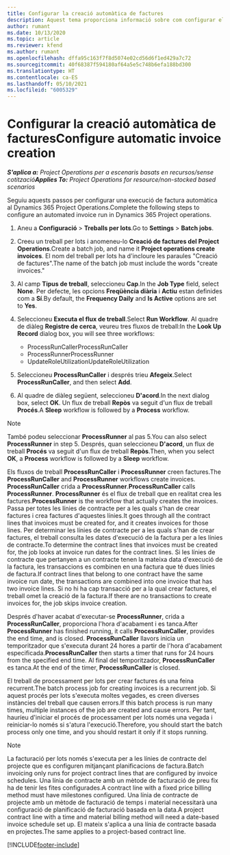 ```yaml
---
title: Configurar la creació automàtica de factures
description: Aquest tema proporciona informació sobre com configurar el sistema per generar factures automàticament.
author: rumant
ms.date: 10/13/2020
ms.topic: article
ms.reviewer: kfend
ms.author: rumant
ms.openlocfilehash: dffa95c163f7f8d5074e02cd56d6f1ed429a7c72
ms.sourcegitcommit: 40f68387f594180af64a5e5c748b6efa188bd300
ms.translationtype: HT
ms.contentlocale: ca-ES
ms.lasthandoff: 05/10/2021
ms.locfileid: "6005329"
---
```

# <a name="configure-automatic-invoice-creation"></a><span data-ttu-id="614db-103">Configurar la creació automàtica de factures</span><span class="sxs-lookup"><span data-stu-id="614db-103">Configure automatic invoice creation</span></span>

<span data-ttu-id="614db-104">_**S'aplica a:** Project Operations per a escenaris basats en recursos/sense cotització_</span><span class="sxs-lookup"><span data-stu-id="614db-104">_**Applies To:** Project Operations for resource/non-stocked based scenarios_</span></span>


<span data-ttu-id="614db-105">Seguiu aquests passos per configurar una execució de factura automàtica al Dynamics 365 Project Operations.</span><span class="sxs-lookup"><span data-stu-id="614db-105">Complete the following steps to configure an automated invoice run in Dynamics 365 Project operations.</span></span>

1. <span data-ttu-id="614db-106">Aneu a **Configuració** > **Treballs per lots**.</span><span class="sxs-lookup"><span data-stu-id="614db-106">Go to **Settings** > **Batch jobs**.</span></span>
2. <span data-ttu-id="614db-107">Creeu un treball per lots i anomeneu-lo **Creació de factures del Project Operations**.</span><span class="sxs-lookup"><span data-stu-id="614db-107">Create a batch job, and name it **Project operations create invoices**.</span></span> <span data-ttu-id="614db-108">El nom del treball per lots ha d'incloure les paraules "Creació de factures".</span><span class="sxs-lookup"><span data-stu-id="614db-108">The name of the batch job must include the words "create invoices."</span></span>
3. <span data-ttu-id="614db-109">Al camp **Tipus de treball**, seleccioneu **Cap**.</span><span class="sxs-lookup"><span data-stu-id="614db-109">In the **Job Type** field, select **None**.</span></span> <span data-ttu-id="614db-110">Per defecte, les opcions **Freqüència diària** i **Actiu** estan definides com a **Sí**.</span><span class="sxs-lookup"><span data-stu-id="614db-110">By default, the **Frequency Daily** and **Is Active** options are set to **Yes**.</span></span>
4. <span data-ttu-id="614db-111">Seleccioneu **Executa el flux de treball**.</span><span class="sxs-lookup"><span data-stu-id="614db-111">Select **Run Workflow**.</span></span> <span data-ttu-id="614db-112">Al quadre de diàleg **Registre de cerca**, veureu tres fluxos de treball:</span><span class="sxs-lookup"><span data-stu-id="614db-112">In the **Look Up Record** dialog box, you will see three workflows:</span></span>

    - <span data-ttu-id="614db-113">ProcessRunCaller</span><span class="sxs-lookup"><span data-stu-id="614db-113">ProcessRunCaller</span></span>
    - <span data-ttu-id="614db-114">ProcessRunner</span><span class="sxs-lookup"><span data-stu-id="614db-114">ProcessRunner</span></span>
    - <span data-ttu-id="614db-115">UpdateRoleUtilization</span><span class="sxs-lookup"><span data-stu-id="614db-115">UpdateRoleUtilization</span></span>

5. <span data-ttu-id="614db-116">Seleccioneu **ProcessRunCaller** i després trieu **Afegeix**.</span><span class="sxs-lookup"><span data-stu-id="614db-116">Select **ProcessRunCaller**, and then select **Add**.</span></span>
6. <span data-ttu-id="614db-117">Al quadre de diàleg següent, seleccioneu **D'acord**.</span><span class="sxs-lookup"><span data-stu-id="614db-117">In the next dialog box, select **OK**.</span></span> <span data-ttu-id="614db-118">Un flux de treball **Repòs** va seguit d'un flux de treball **Procés**.</span><span class="sxs-lookup"><span data-stu-id="614db-118">A **Sleep** workflow is followed by a **Process** workflow.</span></span>

  > [!NOTE]
  > <span data-ttu-id="614db-119">També podeu seleccionar **ProcessRunner** al pas 5.</span><span class="sxs-lookup"><span data-stu-id="614db-119">You can also select **ProcessRunner** in step 5.</span></span> <span data-ttu-id="614db-120">Després, quan seleccioneu **D'acord**, un flux de treball **Procés** va seguit d'un flux de treball **Repòs**.</span><span class="sxs-lookup"><span data-stu-id="614db-120">Then, when you select **OK**, a **Process** workflow is followed by a **Sleep** workflow.</span></span>

<span data-ttu-id="614db-121">Els fluxos de treball **ProcessRunCaller** i **ProcessRunner** creen factures.</span><span class="sxs-lookup"><span data-stu-id="614db-121">The **ProcessRunCaller** and **ProcessRunner** workflows create invoices.</span></span> <span data-ttu-id="614db-122">**ProcessRunCaller** crida a **ProcessRunner**.</span><span class="sxs-lookup"><span data-stu-id="614db-122">**ProcessRunCaller** calls **ProcessRunner**.</span></span> <span data-ttu-id="614db-123">**ProcessRunner** és el flux de treball que en realitat crea les factures.</span><span class="sxs-lookup"><span data-stu-id="614db-123">**ProcessRunner** is the workflow that actually creates the invoices.</span></span> <span data-ttu-id="614db-124">Passa per totes les línies de contracte per a les quals s'han de crear factures i crea factures d'aquestes línies.</span><span class="sxs-lookup"><span data-stu-id="614db-124">It goes through all the contract lines that invoices must be created for, and it creates invoices for those lines.</span></span> <span data-ttu-id="614db-125">Per determinar les línies de contracte per a les quals s'han de crear factures, el treball consulta les dates d'execució de la factura per a les línies de contracte.</span><span class="sxs-lookup"><span data-stu-id="614db-125">To determine the contract lines that invoices must be created for, the job looks at invoice run dates for the contract lines.</span></span> <span data-ttu-id="614db-126">Si les línies de contracte que pertanyen a un contracte tenen la mateixa data d'execució de la factura, les transaccions es combinen en una factura que té dues línies de factura.</span><span class="sxs-lookup"><span data-stu-id="614db-126">If contract lines that belong to one contract have the same invoice run date, the transactions are combined into one invoice that has two invoice lines.</span></span> <span data-ttu-id="614db-127">Si no hi ha cap transacció per a la qual crear factures, el treball omet la creació de la factura.</span><span class="sxs-lookup"><span data-stu-id="614db-127">If there are no transactions to create invoices for, the job skips invoice creation.</span></span>

<span data-ttu-id="614db-128">Després d'haver acabat d'executar-se **ProcessRunner**, crida a **ProcessRunCaller**, proporciona l'hora d'acabament i es tanca.</span><span class="sxs-lookup"><span data-stu-id="614db-128">After **ProcessRunner** has finished running, it calls **ProcessRunCaller**, provides the end time, and is closed.</span></span> <span data-ttu-id="614db-129">**ProcessRunCaller** llavors inicia un temporitzador que s'executa durant 24 hores a partir de l'hora d'acabament especificada.</span><span class="sxs-lookup"><span data-stu-id="614db-129">**ProcessRunCaller** then starts a timer that runs for 24 hours from the specified end time.</span></span> <span data-ttu-id="614db-130">Al final del temporitzador, **ProcessRunCaller** es tanca.</span><span class="sxs-lookup"><span data-stu-id="614db-130">At the end of the timer, **ProcessRunCaller** is closed.</span></span>

<span data-ttu-id="614db-131">El treball de processament per lots per crear factures és una feina recurrent.</span><span class="sxs-lookup"><span data-stu-id="614db-131">The batch process job for creating invoices is a recurrent job.</span></span> <span data-ttu-id="614db-132">Si aquest procés per lots s'executa moltes vegades, es creen diverses instàncies del treball que causen errors.</span><span class="sxs-lookup"><span data-stu-id="614db-132">If this batch process is run many times, multiple instances of the job are created and cause errors.</span></span> <span data-ttu-id="614db-133">Per tant, hauríeu d'iniciar el procés de processament per lots només una vegada i reiniciar-lo només si s'atura l'execució.</span><span class="sxs-lookup"><span data-stu-id="614db-133">Therefore, you should start the batch process only one time, and you should restart it only if it stops running.</span></span>

> [!NOTE]
> <span data-ttu-id="614db-134">La facturació per lots només s'executa per a les línies de contracte del projecte que es configuren mitjançant planificacions de factura.</span><span class="sxs-lookup"><span data-stu-id="614db-134">Batch invoicing only runs for project contract lines that are configured by invoice schedules.</span></span> <span data-ttu-id="614db-135">Una línia de contracte amb un mètode de facturació de preu fix ha de tenir les fites configurades.</span><span class="sxs-lookup"><span data-stu-id="614db-135">A contract line with a fixed price billing method must have milestones configured.</span></span> <span data-ttu-id="614db-136">Una línia de contracte de projecte amb un mètode de facturació de temps i material necessitarà una configuració de planificació de facturació basada en la data.</span><span class="sxs-lookup"><span data-stu-id="614db-136">A project contract line with a time and material billing method will need a date-based invoice schedule set up.</span></span> <span data-ttu-id="614db-137">El mateix s'aplica a una línia de contracte basada en projectes.</span><span class="sxs-lookup"><span data-stu-id="614db-137">The same applies to a project-based contract line.</span></span>     


[!INCLUDE[footer-include](../includes/footer-banner.md)]